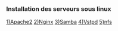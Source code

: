 ### Installation des serveurs sous linux

<a href="https://github.com/MiRandria/Sys1/tree/main/Apache2">1)Apache2</a>
<a href="https://github.com/MiRandria/Sys1/tree/main/Nginx">2)Nginx</a>
<a href="https://github.com/MiRandria/Sys1/tree/main/Samba">3)Samba</a>
<a href="https://github.com/MiRandria/Sys1/tree/main/Vstpd">4)Vstpd</a>
<a href="https://github.com/MiRandria/Sys1/tree/main/nfs">5)nfs</a>